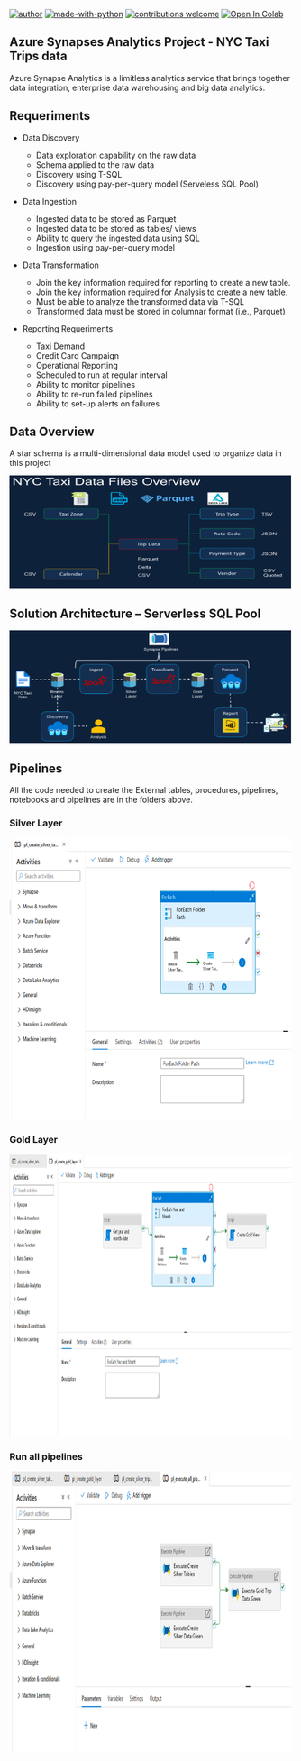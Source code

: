 [![author](https://img.shields.io/badge/author-luismatias-red)](https://www.linkedin.com/in/lu%C3%ADs-fernando-matias-de-farias-52234b20a/) [![made-with-python](https://img.shields.io/badge/Made%20with-Python-1f425f.svg)](https://www.python.org/) [![contributions welcome](https://img.shields.io/badge/contributions-welcome-brightgreen.svg?style=flat)](https://github.com/Luis20matias) [![Open In Colab](https://colab.research.google.com/assets/colab-badge.svg)](https://chrome.google.com/webstore/detail/open-in-colab/iogfkhleblhcpcekbiedikdehleodpjo)

## Azure Synapses Analytics Project - NYC Taxi Trips data

Azure Synapse Analytics is a limitless analytics service that brings together
data integration, enterprise data warehousing and big data analytics.

## Requeriments 

* Data Discovery
  * Data exploration capability on the raw data
  * Schema applied to the raw data
  * Discovery using T-SQL
  * Discovery using pay-per-query model (Serveless SQL Pool)

* Data Ingestion 
  * Ingested data to be stored as Parquet
  * Ingested data to be stored as tables/ views
  * Ability to query the ingested data using SQL
  * Ingestion using pay-per-query model
  
* Data Transformation 
  * Join the key information required for reporting to
create a new table.
  * Join the key information required for Analysis to
create a new table.
  * Must be able to analyze the transformed data
via T-SQL
  * Transformed data must be stored in columnar
format (i.e., Parquet)

* Reporting Requeriments
  * Taxi Demand
  * Credit Card Campaign
  * Operational Reporting
  * Scheduled to run at regular interval
  * Ability to monitor pipelines
  * Ability to re-run failed pipelines
  * Ability to set-up alerts on failures


## Data Overview

A star schema is a multi-dimensional data model used to organize data in this project

<p>
 <img src="files_overview.png" width="500" height="200"/ >
<p>

## Solution Architecture – Serverless SQL Pool

<p>
 <img src="solution_architecture.png" width="500" height="200"/ >
<p>

## Pipelines

All the code needed to create the External tables, procedures, pipelines, notebooks and pipelines are in the folders above.

### Silver Layer
<p>
 <img src="pipeline_silver_layer.png" width="500" height="500"/ >
<p>


### Gold Layer

<p>
 <img src="pipeline_gold_layer.png" width="500" height="500"/ >
<p>

### Run all pipelines


<p>
 <img src="run_all_pipelines.png" width="500" height="500"/ >
<p>
